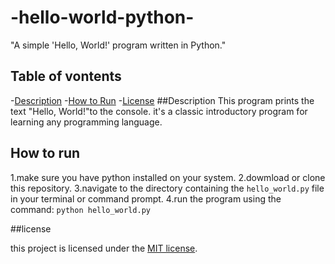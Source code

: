 # -hello-world-python-
 "A simple 'Hello, World!' program written in Python."
## Table of vontents
-[Description](#description)
-[How to Run](#how-to-run)
-[License](#license)
##Description
This program prints the text "Hello, World!"to the console. it's a classic introductory program for learning any programming language.
## How to run

1.make sure you have python installed on your system.
2.dowmload or clone this repository.
3.navigate to the directory containing the `hello_world.py` file in your terminal or command prompt.
4.run the program using the command: `python hello_world.py`

##license

this project is licensed under the [MIT license](link-to-your-license-file).
